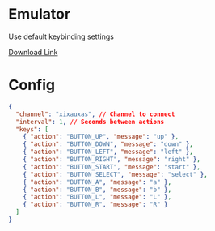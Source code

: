 # Emulator
Use default keybinding settings

[Download Link](https://www.emulator-zone.com/doc.php/gba/vboyadvance.html)

# Config

```json
{
  "channel": "xixauxas", // Channel to connect
  "interval": 1, // Seconds between actions
  "keys": [
    { "action": "BUTTON_UP", "message": "up" },
    { "action": "BUTTON_DOWN", "message": "down" },
    { "action": "BUTTON_LEFT", "message": "left" },
    { "action": "BUTTON_RIGHT", "message": "right" },
    { "action": "BUTTON_START", "message": "start" },
    { "action": "BUTTON_SELECT", "message": "select" },
    { "action": "BUTTON_A", "message": "a" },
    { "action": "BUTTON_B", "message": "b" },
    { "action": "BUTTON_L", "message": "L" },
    { "action": "BUTTON_R", "message": "R" }
  ]
}
```